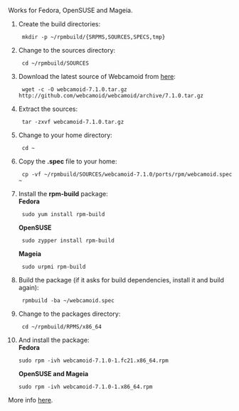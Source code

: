 Works for Fedora, OpenSUSE and Mageia.

1. Create the build directories:

        mkdir -p ~/rpmbuild/{SRPMS,SOURCES,SPECS,tmp}

2. Change to the sources directory:

        cd ~/rpmbuild/SOURCES

3. Download the latest source of Webcamoid from [here](https://github.com/webcamoid/webcamoid/releases):

        wget -c -O webcamoid-7.1.0.tar.gz http://github.com/webcamoid/webcamoid/archive/7.1.0.tar.gz

4. Extract the sources:

        tar -zxvf webcamoid-7.1.0.tar.gz

5. Change to your home directory:

        cd ~

6. Copy the **.spec** file to your home:

        cp -vf ~/rpmbuild/SOURCES/webcamoid-7.1.0/ports/rpm/webcamoid.spec ~

7. Install the **rpm-build** package:  
    **Fedora**

        sudo yum install rpm-build

    **OpenSUSE**

        sudo zypper install rpm-build

    **Mageia**

        sudo urpmi rpm-build

8. Build the package (if it asks for build dependencies, install it and build again):

        rpmbuild -ba ~/webcamoid.spec

9. Change to the packages directory:

        cd ~/rpmbuild/RPMS/x86_64

10. And install the package:  
    **Fedora**

        sudo rpm -ivh webcamoid-7.1.0-1.fc21.x86_64.rpm

    **OpenSUSE and Mageia**

        sudo rpm -ivh webcamoid-7.1.0-1.x86_64.rpm

More info [here](https://wiki.mageia.org/en/Packagers_RPM_tutorial#Install_required_package).
